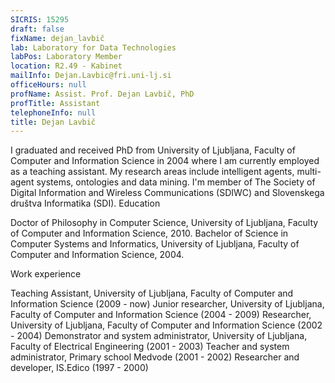 ```yaml
---
SICRIS: 15295
draft: false
fixName: dejan_lavbič
lab: Laboratory for Data Technologies
labPos: Laboratory Member
location: R2.49 - Kabinet
mailInfo: Dejan.Lavbic@fri.uni-lj.si
officeHours: null
profName: Assist. Prof. Dejan Lavbič, PhD
profTitle: Assistant
telephoneInfo: null
title: Dejan Lavbič
---
```



I graduated and received PhD from University of Ljubljana, Faculty of Computer and Information Science in 2004 where I am currently employed as a teaching assistant. My research areas include intelligent agents, multi-agent systems, ontologies and data mining.
I'm member of The Society of Digital Information and Wireless Communications (SDIWC) and Slovenskega društva Informatika (SDI).
Education


Doctor of Philosophy in Computer Science, University of Ljubljana, Faculty of Computer and Information Science, 2010.
Bachelor of Science in Computer Systems and Informatics, University of Ljubljana, Faculty of Computer and Information Science, 2004.


Work experience


Teaching Assistant, University of Ljubljana, Faculty of Computer and Information Science (2009 - now)
Junior researcher, University of Ljubljana, Faculty of Computer and Information Science (2004 - 2009)
Researcher, University of Ljubljana, Faculty of Computer and Information Science (2002 - 2004)
Demonstrator and system administrator, University of Ljubljana, Faculty of Electrical Engineering (2001 - 2003)
Teacher and system administrator, Primary school Medvode (2001 - 2002)
Researcher and developer, IS.Edico (1997 - 2000)